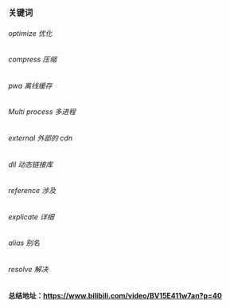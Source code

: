 ### 关键词
###### optimize 优化
###### compress 压缩
###### pwa 离线缓存
###### Multi process 多进程
###### external 外部的 cdn
###### dll 动态链接库
###### reference 涉及
###### explicate 详细
###### alias 别名
###### resolve 解决
#### 总结地址：https://www.bilibili.com/video/BV15E411w7an?p=40